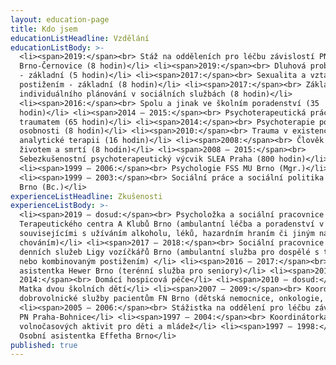 ```yaml
---
layout: education-page
title: Kdo jsem
educationListHeadline: Vzdělání
educationListBody: >-
  <li><span>2019:</span><br> Stáž na odděleních pro léčbu závislostí PN
  Brno-Černovice (8 hodin)</li> <li><span>2019:</span><br> Dluhová problematika
  - základní (5 hodin)</li> <li><span>2017:</span><br> Sexualita a vztahy lidí s
  postižením - základní (8 hodin)</li> <li><span>2017:</span><br> Základy
  individuálního plánování v sociálních službách (8 hodin)</li>
  <li><span>2016:</span><br> Spolu a jinak ve školním poradenství (35
  hodin)</li> <li><span>2014 – 2015:</span><br> Psychoterapeutická práce s
  traumatem (65 hodin)</li> <li><span>2014:</span><br> Psychoterapie poruch
  osobnosti (8 hodin)</li> <li><span>2010:</span><br> Trauma v existenciálně
  analytické terapii (16 hodin)</li> <li><span>2008:</span><br> Člověk mezi
  životem a smrtí (8 hodin)</li> <li><span>2008 – 2015:</span><br>
  Sebezkušenostní psychoterapeutický výcvik SLEA Praha (800 hodin)</li>
  <li><span>1999 – 2006:</span><br> Psychologie FSS MU Brno (Mgr.)</li>
  <li><span>1999 – 2003:</span><br> Sociální práce a sociální politika FSS MU
  Brno (Bc.)</li>
experienceListHeadline: Zkušenosti
experienceListBody: >-
  <li><span>2019 – dosud:</span><br> Psycholožka a sociální pracovnice
  Terapeutického centra A Klubů Brno (ambulantní léčba a poradenství v potížích
  souvisejícími s užíváním alkoholu, léků, hazardním hraním či jiným návykovým
  chováním)</li> <li><span>2017 – 2018:</span><br> Sociální pracovnice Centra
  denních služeb Ligy vozíčkářů Brno (ambulantní služba pro dospělé s tělesným
  nebo kombinovaným postižením) </li> <li><span>2016 – 2017:</span><br> Osobní
  asistentka Hewer Brno (terénní služba pro seniory)</li> <li><span>2013 –
  2014:</span><br> Domácí hospicová péče</li> <li><span>2010 – dosud:</span><br>
  Matka dvou školních dětí</li> <li><span>2007 – 2009:</span><br> Koordinátorka
  dobrovolnické služby pacientům FN Brno (dětská nemocnice, onkologie, LDN)</li>
  <li><span>2005 – 2006:</span><br> Stážistka na oddělení pro léčbu závislostí
  PN Praha-Bohnice</li> <li><span>1997 – 2004:</span><br> Koordinátorka
  volnočasových aktivit pro děti a mládež</li> <li><span>1997 – 1998:</span><br>
  Osobní asistentka Effetha Brno</li>
published: true
---
```

